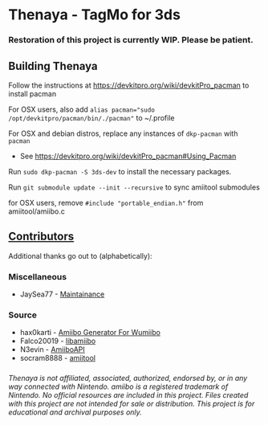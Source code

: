 # Thenaya - TagMo for 3ds

### Restoration of this project is currently WIP. Please be patient.

## Building Thenaya

Follow the instructions at https://devkitpro.org/wiki/devkitPro_pacman to install pacman

For OSX users, also add `alias pacman="sudo /opt/devkitpro/pacman/bin/./pacman"` to ~/.profile

For OSX and debian distros, replace any instances of `dkp-pacman` with `pacman`
   - See https://devkitpro.org/wiki/devkitPro_pacman#Using_Pacman

Run `sudo dkp-pacman -S 3ds-dev` to install the necessary packages.

Run `git submodule update --init --recursive` to sync amiitool submodules

for OSX users, remove `#include "portable_endian.h"` from amiitool/amiibo.c

## [Contributors](https://github.com/HiddenRamblings/Thenaya/graphs/contributors)

Additional thanks go out to (alphabetically):

### Miscellaneous
* JaySea77 - [Maintainance](https://github.com/JaySea77/Thenaya)

### Source
* hax0karti - [Amiibo Generator For Wumiibo](https://github.com/hax0kartik/amiibo-generator)
* Falco20019 - [libamiibo](https://github.com/Falco20019/libamiibo)
* N3evin - [AmiiboAPI](https://github.com/N3evin/AmiiboAPI)
* socram8888 - [amiitool](https://github.com/socram8888/amiitool)

###
*Thenaya is not affiliated, associated, authorized, endorsed by, or in any way connected with Nintendo. amiibo is a registered trademark of Nintendo. No official resources are included in this project. Files created with this project are not intended for sale or distribution. This project is for educational and archival purposes only.*

